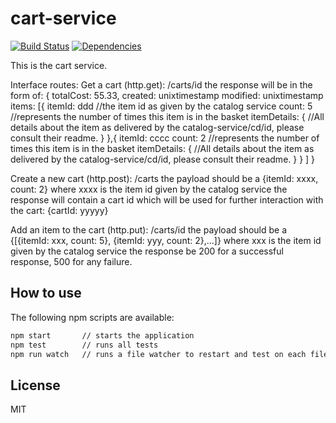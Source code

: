 # cart-service

[![Build Status](https://travis-ci.org/c24-microws-mar/cart-service.svg)](https://travis-ci.org/c24-microws-mar/cart-service)
[![Dependencies](https://david-dm.org/c24-microws-mar/cart-service.svg)](https://david-dm.org/badges/shields)

This is the cart service.

Interface routes: 
   Get a cart (http.get): /carts/id 
      the response will be in the form of:
    {
        totalCost: 55.33,
        created: unixtimestamp
        modified: unixtimestamp
        items: [{
          itemId: ddd //the item id as given by the catalog service
          count: 5 //represents the number of times this item is in the basket
          itemDetails: {
            //All details about the item as delivered by the catalog-service/cd/id, please consult their readme.
          }
        },{
          itemId: cccc
          count: 2 //represents the number of times this item is in the basket
          itemDetails: {
            //All details about the item as delivered by the catalog-service/cd/id, please consult their readme.
          }
        }
      ]
    }

   Create a new cart (http.post): /carts 
      the payload should be a {itemId: xxxx, count: 2} where xxxx is the item id given by the catalog service
      the response will contain a cart id which will be used for further interaction with the cart: {cartId: yyyyy}

   Add an item to the cart (http.put): /carts/id
      the payload should be a {[{itemId: xxx, count: 5}, {itemId: yyy, count: 2},...]} where xxx is the item id given by the catalog service
      the response be 200 for a successful response, 500 for any failure.


## How to use

The following npm scripts are available:

~~~ sh
npm start       // starts the application
npm test        // runs all tests
npm run watch   // runs a file watcher to restart and test on each file change
~~~

## License

MIT